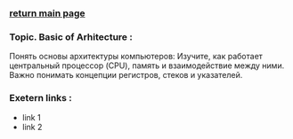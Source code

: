 ### [return main page](../README.md)

### Topic. Basic of Arhitecture :
Понять основы архитектуры компьютеров: Изучите, как работает центральный процессор (CPU), память и взаимодействие между ними. Важно понимать концепции регистров, стеков и указателей.

### Exetern links :
* link 1
* link 2
